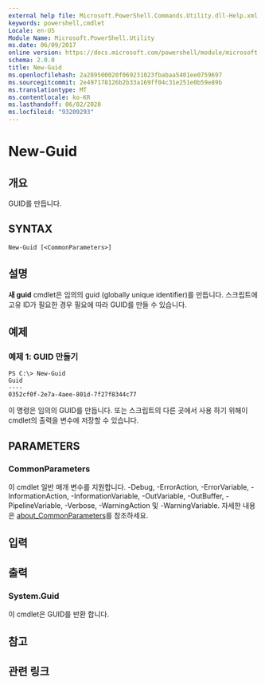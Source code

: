 ```yaml
---
external help file: Microsoft.PowerShell.Commands.Utility.dll-Help.xml
keywords: powershell,cmdlet
Locale: en-US
Module Name: Microsoft.PowerShell.Utility
ms.date: 06/09/2017
online version: https://docs.microsoft.com/powershell/module/microsoft.powershell.utility/new-guid?view=powershell-7.1&WT.mc_id=ps-gethelp
schema: 2.0.0
title: New-Guid
ms.openlocfilehash: 2a289500020f069231023fbabaa5401ee0759697
ms.sourcegitcommit: 2e497178126b2b33a169ff04c31e251e0b59e89b
ms.translationtype: MT
ms.contentlocale: ko-KR
ms.lasthandoff: 06/02/2020
ms.locfileid: "93209293"
---
```

# New-Guid

## 개요
GUID를 만듭니다.

## SYNTAX

```
New-Guid [<CommonParameters>]
```

## 설명

**새 guid** cmdlet은 임의의 guid (globally unique identifier)를 만듭니다.
스크립트에 고유 ID가 필요한 경우 필요에 따라 GUID를 만들 수 있습니다.

## 예제

### 예제 1: GUID 만들기

```
PS C:\> New-Guid
Guid
----
0352cf0f-2e7a-4aee-801d-7f27f8344c77
```

이 명령은 임의의 GUID를 만듭니다.
또는 스크립트의 다른 곳에서 사용 하기 위해이 cmdlet의 출력을 변수에 저장할 수 있습니다.

## PARAMETERS

### CommonParameters

이 cmdlet 일반 매개 변수를 지원합니다. -Debug, -ErrorAction, -ErrorVariable, -InformationAction, -InformationVariable, -OutVariable, -OutBuffer, -PipelineVariable, -Verbose, -WarningAction 및 -WarningVariable. 자세한 내용은 [about_CommonParameters](https://go.microsoft.com/fwlink/?LinkID=113216)를 참조하세요.

## 입력

## 출력

### System.Guid

이 cmdlet은 GUID를 반환 합니다.

## 참고

## 관련 링크

